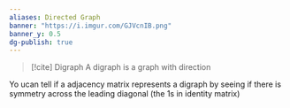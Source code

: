 ```yaml
---
aliases: Directed Graph
banner: "https://i.imgur.com/GJVcnIB.png"
banner_y: 0.5
dg-publish: true
---
```

>[!cite] Digraph
>A digraph is a graph with direction

Yo ucan tell if a adjacency matrix represents a digraph by seeing if there is symmetry across the leading diagonal (the 1s in identity matrix)



